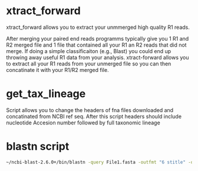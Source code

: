 # xtract_forward

xtract_forward allows you to extract your unmmerged high quality R1 reads.

After merging your paired end reads programms typically give you 1 R1 and R2 merged file and 1 file that contained all your R1 an R2 reads that did not merge. If doing a simple classificaiton (e.g., Blast) you could end up throwing away useful R1 data from your analysis. xtract-forward allows you to extract all your R1 reads from your unmerged file so you can then concatinate it with your R1/R2 merged file.


# get_tax_lineage

Script allows you to change the headers of fna files downloaded and concatinated from NCBI ref seq. After this script
headers should include nucleotide Accesion number followed by full taxonomic lineage

# blastn script
```bash
~/ncbi-blast-2.6.0+/bin/blastn -query File1.fasta -outfmt "6 stitle" -out File1.blastn.txt -db viral -dust no -max_target_seqs 1 -perc_identity 90 -evalue 0.0001 -min_raw_gapped_score 105
```
